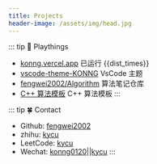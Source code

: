 ```yaml
---
title: Projects
header-image: /assets/img/head.jpg
---
```


::: tip  🌴 Playthings
<!-- > [dribbble profile](https://dribbble.com/fengwei2002) -->
- [konng.vercel.app](https://konng.vercel.app) 已运行 {{dist_times}}  
- [vscode-theme-KONNG](https://marketplace.visualstudio.com/items?itemName=OvO.konng)  VsCode 主题 
- [fengwei2002/Algorithm](https://github.com/fengwei2002/Algorithm) 算法笔记仓库
- [C++ 算法模板](https://www.notion.so/fengwei2002/include-algorithm-2ed2f53326b049b8945f6119c83874be) C++ 算法模板
:::

::: tip 🍀 Contact 
- Github: [fengwei2002](https://github.com/fengwei2002)  
- zhihu: [kycu](https://www.zhihu.com/people/kwmwmwnw)  
- LeetCode: [kycu](https://leetcode-cn.com/u/kycu/)  
- Wechat: [konng0120](https://raw.githubusercontent.com/fengwei2002/Pictures_01/master/img/konng0120-2021-06-19.jpg)||[kycu](https://raw.githubusercontent.com/fengwei2002/Pictures_02/master/img/2020-11-24-11-41-33.jpg)
:::

<script>
    export default {
        props: ['slot-key'],
        data() {
            return {
                dist_times: "xx days xx h xx m xx s"
            };
        },
        methods: {
            refresh() {
                let start_date = '2020-01-20 00:15:00.0';
                start_date = start_date.substring(0, 19);
                start_date = start_date.replace(/-/g, '/');
                let start_timestamp = new Date(start_date).getTime();
                let now_timestamp = new Date();

                let dist_timestamp = now_timestamp - start_timestamp;
                let dist_days = Math.floor(dist_timestamp / (24 * 3600 * 1000));
                let dist_hours = Math.floor((dist_timestamp % (24 * 3600 * 1000)) / (3600 * 1000));
                let dist_mins = Math.floor((dist_timestamp % (3600 * 1000)) / (60 * 1000));
                let dist_secs = Math.floor((dist_timestamp % (60 * 1000)) / 1000);
                this.dist_times = `${dist_days} days ${dist_hours} h ${dist_mins} m ${dist_secs} s`;
            }
        },
        mounted() {
            this.refresh();
            setInterval(this.refresh, 1000);
        }
    }
</script>

<link rel="stylesheet" href="https://ico.z01.com/zico.min.css">
